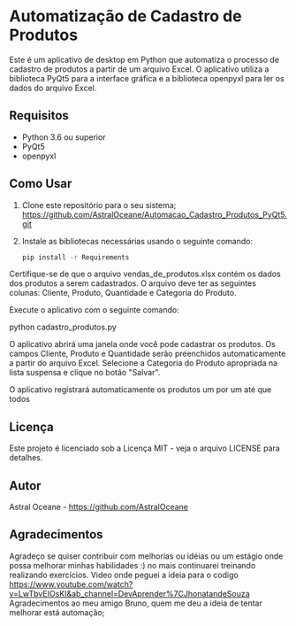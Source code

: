 
# Automatização de Cadastro de Produtos

Este é um aplicativo de desktop em Python que automatiza o processo de cadastro de produtos a partir de um arquivo Excel. O aplicativo utiliza a biblioteca PyQt5 para a interface gráfica e a biblioteca openpyxl para ler os dados do arquivo Excel.

## Requisitos

- Python 3.6 ou superior
- PyQt5
- openpyxl

## Como Usar

1. Clone este repositório para o seu sistema; https://github.com/AstralOceane/Automacao_Cadastro_Produtos_PyQt5.git

2. Instale as bibliotecas necessárias usando o seguinte comando:

   ```bash
   pip install -r Requirements

Certifique-se de que o arquivo vendas_de_produtos.xlsx contém os dados dos produtos a serem cadastrados. O arquivo deve ter as seguintes colunas: Cliente, Produto, Quantidade e Categoria do Produto.

Execute o aplicativo com o seguinte comando:

python cadastro_produtos.py

O aplicativo abrirá uma janela onde você pode cadastrar os produtos. Os campos Cliente, Produto e Quantidade serão preenchidos automaticamente a partir do arquivo Excel. Selecione a Categoria do Produto apropriada na lista suspensa e clique no botão "Salvar".

O aplicativo registrará automaticamente os produtos um por um até que todos

##  Licença

Este projeto é licenciado sob a Licença MIT - veja o arquivo LICENSE para detalhes.

## Autor 

Astral Oceane - https://github.com/AstralOceane

## Agradecimentos

Agradeço se quiser contribuir com melhorias ou idéias ou um estágio onde possa melhorar minhas habilidades :) no mais continuarei treinando realizando exercícios.
Video onde peguei a ideia para o codigo https://www.youtube.com/watch?v=LwTbvEIOsKI&ab_channel=DevAprender%7CJhonatandeSouza
Agradecimentos ao meu amigo Bruno, quem me deu a ideia de tentar melhorar está automação; 
